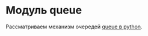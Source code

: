 # Модуль queue

Рассматриваем механизм очередей [queue в python](https://python-scripts.com/queues).